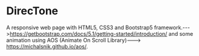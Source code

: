 # DirecTone
A responsive web page with HTML5, CSS3 and Bootstrap5 framework.--->https://getbootstrap.com/docs/5.1/getting-started/introduction/
and some animation using AOS (Animate On Scroll Library)---> https://michalsnik.github.io/aos/.
